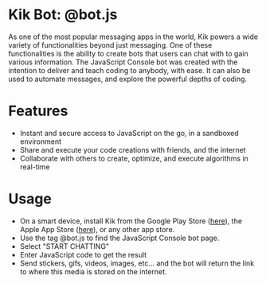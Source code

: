 # Kik Bot: @bot.js
As one of the most popular messaging apps in the world, Kik powers a wide variety of functionalities beyond just messaging. One of these functionalities is the ability to create bots that users can chat with to gain various information. The JavaScript Console bot was created with the intention to deliver and teach coding to anybody, with ease. It can also be used to automate messages, and explore the powerful depths of coding.

# Features
  - Instant and secure access to JavaScript on the go, in a sandboxed environment
  - Share and execute your code creations with friends, and the internet
  - Collaborate with others to create, optimize, and execute algorithms in real-time

# Usage
- On a smart device, install Kik from the Google Play Store ([here](https://play.google.com/store/apps/details?id=kik.android)), the Apple App Store ([here](https://apps.apple.com/us/app/kik/id357218860)), or any other app store.
- Use the tag @bot.js to find the JavaScript Console bot page.
- Select "START CHATTING"
- Enter JavaScript code to get the result
- Send stickers, gifs, videos, images, etc... and the bot will return the link to where this media is stored on the internet.
